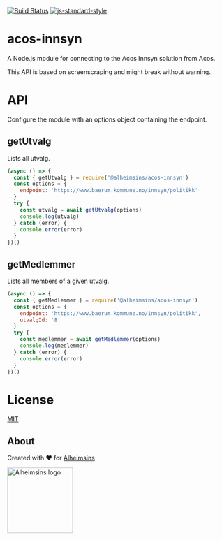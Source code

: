 [![Build Status](https://travis-ci.com/Alheimsins/acos-innsyn.svg?branch=master)](https://travis-ci.com/Alheimsins/folkevalgt-api)
[![js-standard-style](https://img.shields.io/badge/code%20style-standard-brightgreen.svg?style=flat)](https://github.com/feross/standard)

# acos-innsyn

A Node.js module for connecting to the Acos Innsyn solution from Acos.

This API is based on screenscraping and might break without warning.

# API

Configure the module with an options object containing the endpoint.

## getUtvalg

Lists all utvalg.

```JavaScript
(async () => {
  const { getUtvalg } = require('@alheimsins/acos-innsyn')
  const options = {
    endpoint: 'https://www.baerum.kommune.no/innsyn/politikk'
  }
  try {
    const utvalg = await getUtvalg(options)
    console.log(utvalg)
  } catch (error) {
    console.error(error)
  }
})()
```

## getMedlemmer

Lists all members of a given utvalg.

```JavaScript
(async () => {
  const { getMedlemmer } = require('@alheimsins/acos-innsyn')
  const options = {
    endpoint: 'https://www.baerum.kommune.no/innsyn/politikk',
    utvalgId: '8'
  }
  try {
    const medlemmer = await getMedlemmer(options)
    console.log(medlemmer)
  } catch (error) {
    console.error(error)
  }
})()
```

# License

[MIT](LICENSE)

## About

Created with ❤ for [Alheimsins](https://alheimsins.net)

<img src="https://image.ibb.co/dPH08G/logo_black.png" alt="Alheimsins logo" height="150px" width="150px" />